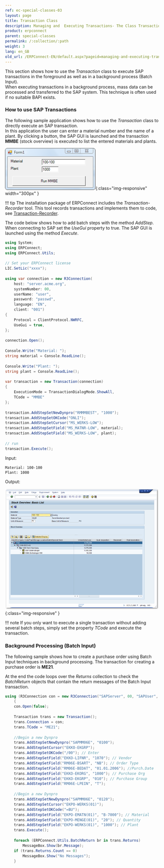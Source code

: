 ```yaml
---
ref: ec-special-classes-03
layout: page
title: Transaction Class 
description: Managing and  Executing Transactions- The Class Transaction
product: erpconnect
parent: special-classes
permalink: /:collection/:path
weight: 3
lang: en_GB
old_url: /ERPConnect-EN/default.aspx?pageid=managing-and-executing-transactions-the-class-transaction
---
```


This section shows how to use the *Transaction* class to execute SAP transactions in the foreground as well as in a background process (Batch Input).<br>
When executing transactions in a background process, mass data can be processed and transferred to the SAP system. 
This technique is often used if no suitable BAPI exists.

### How to use SAP Transactions 

The following sample application shows how to use the *Transaction* class to directly execute an SAP transaction.<br>
In this application the user can enter a material number and the name of a plant. 
By clicking a button, the SAP GUI is launched and the transaction **MMBE** (stock overview) is executed to list the entered materials and plants. 

![Call-Transaction-002]( ../../assets/images/Call-Transaction-002.png){:class="img-responsive" width="300px" }

!!! tip
    The installation package of ERPConnect includes the *Transaction-Recorder* tool.
    This tool records transactions and implements them to code, see [Transaction-Recorder](../tools/transaction-recorder).

The code below shows how to add batch steps with the method *AddStep*. <br>
When connecting to SAP set the *UseGui* property to true. 
The SAP GUI is launched using the method *Execute*.


```csharp
using System;
using ERPConnect;
using ERPConnect.Utils;

// Set your ERPConnect license
LIC.SetLic("xxxx");

using var connection = new R3Connection(
    host: "server.acme.org",
    systemNumber: 00,
    userName: "user",
    password: "passwd",
    language: "EN",
    client: "001")
{
    Protocol = ClientProtocol.NWRFC,
    UseGui = true,
};

connection.Open();

Console.Write("Material: ");
string material = Console.ReadLine();

Console.Write("Plant: ");
string plant = Console.ReadLine();

var transaction = new Transaction(connection)
{
    ExecutionMode = TransactionDialogMode.ShowAll,
    TCode = "MMBE"
};

transaction.AddStepSetNewDynpro("RMMMBEST", "1000");
transaction.AddStepSetOKCode("ONLI");
transaction.AddStepSetCursor("MS_WERKS-LOW");
transaction.AddStepSetField("MS_MATNR-LOW", material);
transaction.AddStepSetField("MS_WERKS-LOW", plant);

// run
transaction.Execute();
```

Input:
```
Material: 100-100
Plant: 1000
```

Output:

![Call-Transaction-003]( ../../assets/images/Call-Transaction-003.png){:class="img-responsive"  }

!!! note
    If you only want to execute a single transaction without adding several batch steps, simply set the property *TCode* and execute the transaction.


### Background Processing (Batch Input)

The following sample shows how to create a purchase order using Batch Input techniques in background processing.
The transaction for creating a purchase order is **ME21**.

At the end the code loops over the *Returns* collection to check the *BatchReturn* objects that contain the return messages of the Batch Input transaction. 

```csharp
using (R3Connection con = new R3Connection("SAPServer", 00, "SAPUser", "Password", "EN", "800"))
    {
	con.Open(false);
   
	Transaction trans = new Transaction();
	trans.Connection = con;
	trans.TCode = "ME21";
   
	//Begin a new Dynpro
	trans.AddStepSetNewDynpro("SAPMM06E", "0100");
	trans.AddStepSetCursor("EKKO-EKGRP");
	trans.AddStepSetOKCode("/00"); // Enter
	trans.AddStepSetField("EKKO-LIFNR", "1070"); // Vendor
	trans.AddStepSetField("RM06E-BSART", "NB"); // Order Type
	trans.AddStepSetField("RM06E-BEDAT", "01.01.2006"); //Purch.Date
	trans.AddStepSetField("EKKO-EKORG", "1000"); // Purchase Org
	trans.AddStepSetField("EKKO-EKGRP", "010"); // Purchase Group
	trans.AddStepSetField("RM06E-LPEIN", "T");
   
	//Begin a new Dynpro
	trans.AddStepSetNewDynpro("SAPMM06E", "0120");
	trans.AddStepSetCursor("EKPO-WERKS(01)");
	trans.AddStepSetOKCode("=BU");
	trans.AddStepSetField("EKPO-EMATN(01)", "B-7000"); // Material
	trans.AddStepSetField("EKPO-MENGE(01)", "20"); // Quantity
	trans.AddStepSetField("EKPO-WERKS(01)", "1000"); // Plant
	trans.Execute();
   
	foreach (ERPConnect.Utils.BatchReturn br in trans.Returns)
		MessageBox.Show(br.Message);
	if (trans.Returns.Count == 0)
		MessageBox.Show("No Messages");
    }
```
<!---
<details>
<summary>Click to open VB example.</summary>
{% highlight visualbasic %}
Using con As New ERPConnect.R3Connection
  
     con.UserName = "erpconnect"
     con.Password = "pass"
     con.Language = "DE"
     con.Client = "800"
     con.Host = "sapserver"
     con.SystemNumber = 11
  
     con.Open(False)
     Dim trans As New Transaction
 
     trans.Connection = con
     trans.TCode = "ME21"
  
     'Begin a new Dynpro
     trans.AddStepSetNewDynpro("SAPMM06E", "0100")
     trans.AddStepSetCursor("EKKO-EKGRP")
     trans.AddStepSetOKCode("/00")
     trans.AddStepSetField("EKKO-LIFNR", "1070")
     trans.AddStepSetField("RM06E-BSART", "NB")
     trans.AddStepSetField("RM06E-BEDAT", "01.01.2006")
     trans.AddStepSetField("EKKO-EKORG", "1000")
     trans.AddStepSetField("EKKO-EKGRP", "010")
     trans.AddStepSetField("RM06E-LPEIN", "T")
  
     'Begin a new Dynpro
     trans.AddStepSetNewDynpro("SAPMM06E", "0120")
     trans.AddStepSetCursor("EKPO-WERKS(01)")
     trans.AddStepSetOKCode("=BU")
     trans.AddStepSetField("EKPO-EMATN(01)", "B-7000")
     trans.AddStepSetField("EKPO-MENGE(01)", "20")
     trans.AddStepSetField("EKPO-WERKS(01)", "1000")
  
     trans.Execute()
  
     Dim br As BatchReturn
     For Each br In trans.Returns
         MessageBox.Show(br.Message)
     Next
     If trans.Returns.Count = 0 Then
         MessageBox.Show("No Messages")
     End If
 End Using
{% endhighlight %}
</details>

-->
